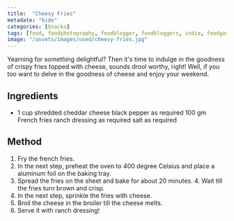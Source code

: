 ```yaml
---
title:  "Cheesy Fries"
metadate: "hide"
categories: [Snacks]
tags: [food, foodphotography, foodblogger, foodbloggers, india, foodgasm, indianfood, love, foodcoma, foodporn,indiancooking, indianrecipe, foodlovers, indianfood, indianfoodbloggers, foodiesofinstagram, foodlove, indian, indiancouple, eatlocal, eathealthy, eatwell, desifood, trending, tasty, taste, yummyinmytummy, foodie, instafood, instafoodie, foodstagram, instagood, passionatepaprika, foodblog, easy, indian, recipe, mothersrecipe, cooking, easycooking, easyrecipe, simple, simplefood ]
image: "/assets/images/used/cheesy-fries.jpg"
---
```


Yearning for something delightful? Then it's time to indulge in the goodness of crispy fries topped with cheese, sounds drool worthy, right! Well, if you too want to delve in the goodness of cheese and enjoy your weekend. 

## Ingredients

- 1 cup shredded cheddar cheese
black pepper as required
100 gm French fries
ranch dressing as required
salt as required

## Method

1. Fry the french fries. 
2. In the next step, preheat the oven to 400 degree Celsius and place a aluminum foil on the baking tray. 
3. Spread the fries on the sheet and bake for about 20 minutes. 4. Wait till the fries turn brown and crisp.
5. In the next step, sprinkle the fries with cheese. 
6. Broil the cheese in the broiler till the cheese melts. 
7. Serve it with ranch dressing!

